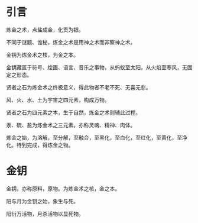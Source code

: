 # 引言

炼金之术，点盐成金，化贡为银。

不同于谜题、诡秘，炼金之术是用神之术而非察神之术。

金钥为炼金术之核，为金之本。

金钥藏匿于符号、绘画、语言、音乐之事物，从蚂蚁至太阳，从火焰至寒风，无固定之形态。

贤者之石为炼金术之终极意义，得此物者不老不死、无喜无悲。

风、火、水、土为宇宙之四元素，构成万物。

贤者之石为四元素之本，生于自然，炼金之术则辅此过程。

汞、硫、盐为炼金术之三元素。亦称灵魂、精神、肉体。

炼金之始，为溶解，至分解，至融合，至黑化，至白化，至红化，至黄化，至净化。待到完成，得炼金之物。



# 金钥

金钥，亦称原料，原物。为炼金术之核，金之本。

阳与月为金钥之始，象生与死。

阳衍万活物，月杀活物以显死物。










